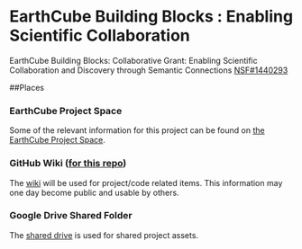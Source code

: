 EarthCube Building Blocks : Enabling Scientific Collaboration
============================================================

EarthCube Building Blocks: Collaborative Grant: Enabling Scientific Collaboration and Discovery through Semantic Connections
[NSF#1440293](http://www.nsf.gov/awardsearch/showAward?AWD_ID=1440293&HistoricalAwards=false)


##Places

### EarthCube Project Space
Some of the relevant information for this project can be found on [the EarthCube Project Space](http://workspace.earthcube.org/enabling-scientific-collaboration-and-discovery-through-semantic-connections).

### GitHub Wiki ([for this repo](https://github.com/UCAR/2014-EarthCube-BuildingBlocks-EnablingCollaboration-14402930/wiki))
The [wiki](https://github.com/UCAR/2014-EarthCube-BuildingBlocks-EnablingCollaboration-14402930/wiki) will be used for project/code related items.  This information may one day become public and usable by others.

### Google Drive Shared Folder
The [shared drive](https://drive.google.com/a/ucar.edu/folderview?id=0B_NJP_ik1Aj-dWNyT09odUNFd00&usp=sharing_eid) is used for shared project assets.




